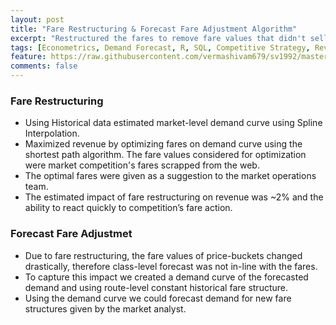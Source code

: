 ```yaml
---
layout: post
title: "Fare Restructuring & Forecast Fare Adjustment Algorithm"
excerpt: "Restructured the fares to remove fare values that didn't sell and match fare values closer to the competition. The impact of changing the fare-structure on the forecast was captured by the fare adjustment algorithm."
tags: [Econometrics, Demand Forecast, R, SQL, Competitive Strategy, Revenue Management]
feature: https://raw.githubusercontent.com/vermashivam679/sv1992/master/assets/img/dmd_crv.jpg
comments: false
---
```



### Fare Restructuring  
- Using Historical data estimated market-level demand curve using Spline Interpolation.  
- Maximized revenue by optimizing fares on demand curve using the shortest path algorithm. The fare values considered for optimization were market competition's fares scrapped from the web.  
- The optimal fares were given as a suggestion to the market operations team.  
- The estimated impact of fare restructuring on revenue was ~2% and the ability to react quickly to competition’s fare action.  


### Forecast Fare Adjustmet  
- Due to fare restructuring, the fare values of price-buckets changed drastically, therefore class-level forecast was not in-line with the fares.  
- To capture this impact we created a demand curve of the forecasted demand and using route-level constant historical fare structure.  
- Using the demand curve we could forecast demand for new fare structures given by the market analyst.  




